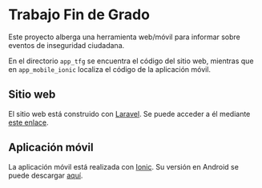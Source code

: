 # Trabajo Fin de Grado

Este proyecto alberga una herramienta web/móvil para informar sobre eventos de inseguridad ciudadana.

En el directorio `app_tfg` se encuentra el código del sitio web, mientras que en `app_mobile_ionic` localiza el código de la aplicación móvil.


## Sitio web
El sitio web está construido con [Laravel](https://laravel.com/). Se puede acceder a él mediante [este enlace](https://kifungo.live).

## Aplicación móvil
La aplicación móvil está realizada con [Ionic](https://ionicframework.com/). Su versión en Android se puede descargar [aquí](https://kifungo.live/app/kifungo.apk).
